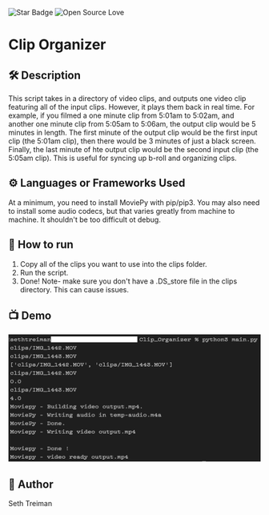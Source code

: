 <!--Please do not remove this part-->
![Star Badge](https://img.shields.io/static/v1?label=%F0%9F%8C%9F&message=If%20Useful&style=style=flat&color=BC4E99)
![Open Source Love](https://badges.frapsoft.com/os/v1/open-source.svg?v=103)

# Clip Organizer

<!--An image is an illustration for your project, the tip here is using your sense of humour as much as you can :D 

You can copy paste my markdown photo insert as following:
<p align="center">
<img src="your-source-is-here" width=40% height=40%>
-->

## 🛠️ Description
<!--Remove the below lines and add yours -->
This script takes in a directory of video clips, and outputs one video clip featuring all of the input clips. However, it plays them back in real time. For example, if you filmed a one minute clip from 5:01am to 5:02am, and another one minute clip from 5:05am to 5:06am, the output clip would be 5 minutes in length. The first minute of the output clip would be the first input clip (the 5:01am clip), then there would be 3 minutes of just a black screen. Finally, the last minute of hte output clip would be the second input clip (the 5:05am clip). This is useful for syncing up b-roll and organizing clips. 

## ⚙️ Languages or Frameworks Used
<!--Remove the below lines and add yours -->
At a minimum, you need to install MoviePy with pip/pip3. You may also need to install some audio codecs, but that varies greatly from machine to machine. It shouldn't be too difficult ot debug.

## 🌟 How to run
<!--Remove the below lines and add yours -->
1. Copy all of the clips you want to use into the clips folder. 
2. Run the script. 
3. Done!
Note- make sure you don't have a .DS_store file in the clips directory. This can cause issues.

## 📺 Demo
![Screenshot of terminal output](demo.png "Screenshot of terminal output")

## 🤖 Author
<!--Remove the below lines and add yours -->
Seth Treiman
